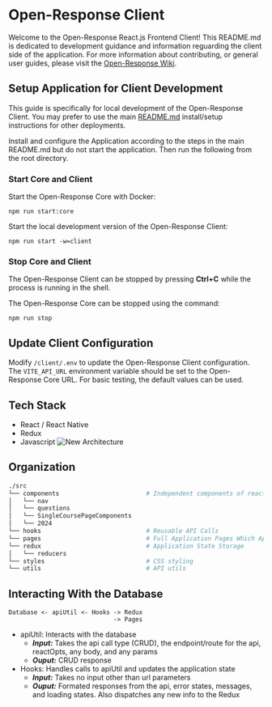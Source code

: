 # Open-Response Client
Welcome to the Open-Response React.js Frontend Client! This README.md is dedicated to development guidance and information reguarding the client side of the application. For more information about contributing, or general user guides, please visit the [Open-Response Wiki](https://github.com/OSU-MC/Open-Response/wiki).

## Setup Application for Client Development
This guide is specifically for local development of the Open-Response Client. You may prefer to use the main [README.md](../README.md) install/setup instructions for other deployments.

Install and configure the Application according to the steps in the main README.md but do not start the application. Then run the following from the root directory.

### Start Core and Client
Start the Open-Response Core with Docker:
```
npm run start:core
```

Start the local development version of the Open-Response Client:
```
npm run start -w=client
```

### Stop Core and Client
The Open-Response Client can be stopped by pressing **Ctrl+C** while the process is running in the shell.

The Open-Response Core can be stopped using the command:
```
npm run stop
```

## Update Client Configuration
Modify `/client/.env` to update the Open-Response Client configuration. The `VITE_API_URL` environment variable should be set to the Open-Response Core URL. For basic testing, the default values can be used.

## Tech Stack
- React / React Native
- Redux
- Javascript
![New Architecture](https://github.com/OSU-MC/Open-Response/assets/25465133/633b6e2b-bbdd-4ff6-b986-f5d809c96a9b)

## Organization
```bash
./src
└── components                        # Independent components of react code such as Cards, Buttons, and Navigation
│   └── nav
│   └── questions
│   └── SingleCoursePageComponents
│   └── 2024
└── hooks                             # Reusable API Calls
└── pages                             # Full Application Pages Which App.js navigation links to
└── redux                             # Application State Storage
│   └── reducers
└── styles                            # CSS styling
└── utils                             # API utils
```

## Interacting With the Database
```
Database <- apiUtil <- Hooks -> Redux
                             -> Pages
```

- apiUtil: Interacts with the database
  - **_Input:_** Takes the api call type (CRUD), the endpoint/route for the api, reactOpts, any body, and any params
  - **_Ouput:_** CRUD response
- Hooks: Handles calls to apiUtil and updates the application state
  - **_Input:_** Takes no input other than url parameters
  - **_Ouput:_** Formated responses from the api, error states, messages, and loading states. Also dispatches any new info to the Redux
